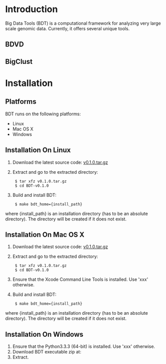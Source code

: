 # Introduction
Big Data Tools (BDT) is a computational framework for analyzing very large scale genomic data. Currently, it offers several unique tools.

## BDVD

## BigClust

# Installation
## Platforms
BDT runs on the following platforms:
- Linux
- Mac OS X
- Windows

## Installation On Linux
1. Download the latest source code:  [v0.1.0.tar.gz](https://github.com/fangdu64/BDT/archive/v0.1.0.tar.gz)
2. Extract and go to the extracted directory:

        $ tar xfz v0.1.0.tar.gz
        $ cd BDT-v0.1.0
3. Build and install BDT:

        $ make bdt_home={install_path}
where {install_path} is an installation directory (has to be an absolute directory). The directory will be created if it does not exist.

## Installation On Mac OS X
1. Download the latest source code:  [v0.1.0.tar.gz](https://github.com/fangdu64/BDT/archive/v0.1.0.tar.gz)
2. Extract and go to the extracted directory:

        $ tar xfz v0.1.0.tar.gz
        $ cd BDT-v0.1.0
3. Ensure that the Xcode Command Line Tools is installed. Use 'xxx' otherwise.
4. Build and install BDT:

        $ make bdt_home={install_path}
where {install_path} is an installation directory (has to be an absolute directory). The directory will be created if it does not exist.

## Installation On Windows
1. Ensure that the Python3.3.3 (64-bit) is installed. Use 'xxx' otherwise.
2. Download BDT executable zip at:
3. Extract.

